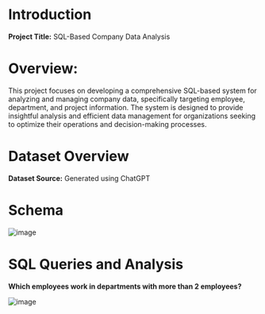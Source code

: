 # Introduction

**Project Title:** SQL-Based Company Data Analysis

# Overview:

This project focuses on developing a comprehensive SQL-based system for analyzing and managing company data, specifically targeting employee, department, and project information. The system is designed to provide insightful analysis and efficient data management for organizations seeking to optimize their operations and decision-making processes.

# Dataset Overview

**Dataset Source:** Generated using ChatGPT

# Schema
![image](https://github.com/Demblani07/SQL-Based-Company-Data-Analysis/assets/139964555/76ab0ae8-7cea-4911-a2e5-dda3a532e8fd)

# SQL Queries and Analysis

**Which employees work in departments with more than 2 employees?**

![image](https://github.com/Demblani07/SQL-Based-Company-Data-Analysis/assets/139964555/128aefb0-44ca-4f36-8d53-802e3d4f4428)




